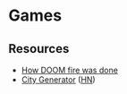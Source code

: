 # Games

## Resources

- [How DOOM fire was done](https://fabiensanglard.net/doom_fire_psx/)
- [City Generator](https://watabou.github.io/city-generator/) ([HN](https://news.ycombinator.com/item?id=30338074))

